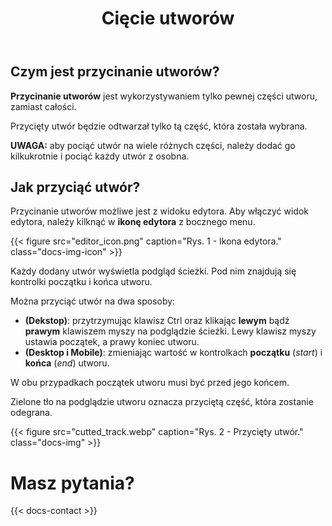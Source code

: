 ﻿---
title: "Cięcie utworów"
icon: "✂️"
description: "Szybko i łatwo przycinaj utwory."
weight: 41
---
## Czym jest przycinanie utworów?

**Przycinanie utworów** jest wykorzystywaniem tylko pewnej części utworu, zamiast całości.

Przycięty utwór będzie odtwarzał tylko tą część, która została wybrana.

**UWAGA:** aby pociąć utwór na wiele różnych części, należy dodać go kilkukrotnie i pociąć każdy utwór z osobna.

## Jak przyciąć utwór?

Przycinanie utworów możliwe jest z widoku edytora. Aby włączyć widok edytora, należy kilknąć w **ikonę edytora** z bocznego menu.

{{< figure src="editor_icon.png" caption="Rys. 1 - Ikona edytora." class="docs-img-icon" >}}

Każdy dodany utwór wyświetla podgląd ścieżki. Pod nim znajdują się kontrolki początku i końca utworu.

Można przyciąć utwór na dwa sposoby:
- **(Dekstop)**: przytrzymując klawisz Ctrl oraz klikając **lewym** bądź **prawym** klawiszem myszy na podglądzie ścieżki. Lewy klawisz myszy ustawia początek, a prawy koniec utworu.
- **(Desktop i Mobile)**: zmieniając wartość w kontrolkach **początku** (*start*) i **końca** (*end*) utworu. 

W obu przypadkach początek utworu musi być przed jego końcem.

Zielone tło na podglądzie utworu oznacza przyciętą część, która zostanie odegrana.

{{< figure src="cutted_track.webp" caption="Rys. 2 - Przycięty utwór." class="docs-img" >}}

# Masz pytania?

{{< docs-contact >}}